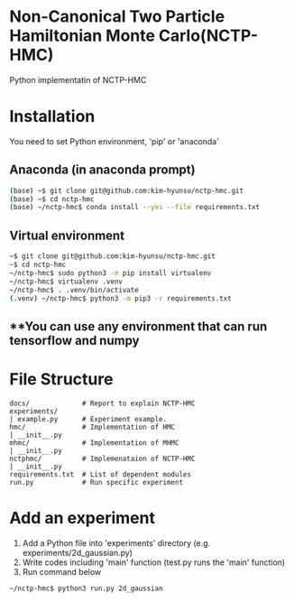 # Non-Canonical Two Particle Hamiltonian Monte Carlo(NCTP-HMC)
Python implementatin of NCTP-HMC

# Installation
You need to set Python environment, 'pip' or 'anaconda'
## Anaconda (in anaconda prompt)
```bash
(base) ~$ git clone git@github.com:kim-hyunsu/nctp-hmc.git
(base) ~$ cd nctp-hmc
(base) ~/nctp-hmc$ conda install --yes --file requirements.txt
```
## Virtual environment
```bash
~$ git clone git@github.com:kim-hyunsu/nctp-hmc.git
~$ cd nctp-hmc
~/nctp-hmc$ sudo python3 -m pip install virtualenv
~/nctp-hmc$ virtualenv .venv
~/nctp-hmc$ . .venv/bin/activate
(.venv) ~/nctp-hmc$ python3 -m pip3 -r requirements.txt
```
## **You can use any environment that can run tensorflow and numpy

# File Structure
```
docs/             # Report to explain NCTP-HMC  
experiments/
| example.py      # Experiment example.
hmc/              # Implementation of HMC
| __init__.py
mhmc/             # Implementation of MHMC
| __init__.py     
nctphmc/          # Implemenataion of NCTP-HMC
| __init__.py
requirements.txt  # List of dependent modules
run.py            # Run specific experiment
```

# Add an experiment
1. Add a Python file into 'experiments' directory (e.g. experiments/2d_gaussian.py)
1. Write codes including 'main' function (test.py runs the 'main' function)
1. Run command below
```bash
~/nctp-hmc$ python3 run.py 2d_gaussian
```
